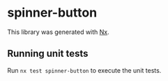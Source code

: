 # spinner-button

This library was generated with [Nx](https://nx.dev).

## Running unit tests

Run `nx test spinner-button` to execute the unit tests.
